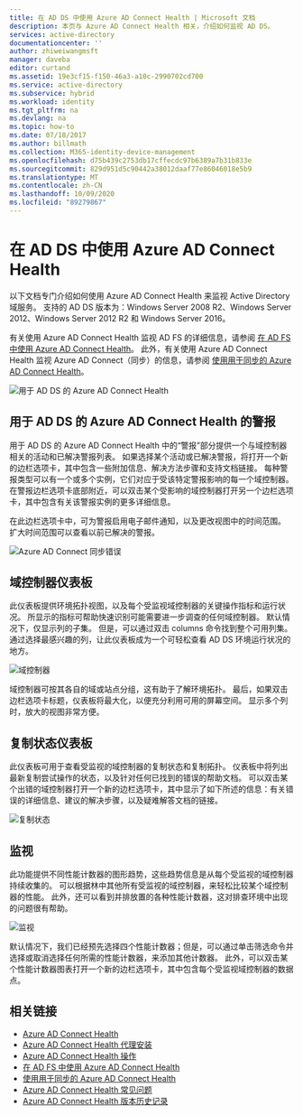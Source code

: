 ```yaml
---
title: 在 AD DS 中使用 Azure AD Connect Health | Microsoft 文档
description: 本页与 Azure AD Connect Health 相关，介绍如何监视 AD DS。
services: active-directory
documentationcenter: ''
author: zhiweiwangmsft
manager: daveba
editor: curtand
ms.assetid: 19e3cf15-f150-46a3-a10c-2990702cd700
ms.service: active-directory
ms.subservice: hybrid
ms.workload: identity
ms.tgt_pltfrm: na
ms.devlang: na
ms.topic: how-to
ms.date: 07/18/2017
ms.author: billmath
ms.collection: M365-identity-device-management
ms.openlocfilehash: d75b439c2753db17cffecdc97b6389a7b31b833e
ms.sourcegitcommit: 829d951d5c90442a38012daaf77e86046018e5b9
ms.translationtype: MT
ms.contentlocale: zh-CN
ms.lasthandoff: 10/09/2020
ms.locfileid: "89279867"
---
```

# <a name="using-azure-ad-connect-health-with-ad-ds"></a>在 AD DS 中使用 Azure AD Connect Health
以下文档专门介绍如何使用 Azure AD Connect Health 来监视 Active Directory 域服务。 支持的 AD DS 版本为：Windows Server 2008 R2、Windows Server 2012、Windows Server 2012 R2 和 Windows Server 2016。

有关使用 Azure AD Connect Health 监视 AD FS 的详细信息，请参阅 [在 AD FS 中使用 Azure AD Connect Health](how-to-connect-health-adfs.md)。 此外，有关使用 Azure AD Connect Health 监视 Azure AD Connect（同步）的信息，请参阅 [使用用于同步的 Azure AD Connect Health](how-to-connect-health-sync.md)。

![用于 AD DS 的 Azure AD Connect Health](./media/how-to-connect-health-adds/domainservicesnapshot.PNG)

## <a name="alerts-for-azure-ad-connect-health-for-ad-ds"></a>用于 AD DS 的 Azure AD Connect Health 的警报
用于 AD DS 的 Azure AD Connect Health 中的“警报”部分提供一个与域控制器相关的活动和已解决警报列表。 如果选择某个活动或已解决警报，将打开一个新的边栏选项卡，其中包含一些附加信息、解决方法步骤和支持文档链接。 每种警报类型可以有一个或多个实例，它们对应于受该特定警报影响的每一个域控制器。 在警报边栏选项卡底部附近，可以双击某个受影响的域控制器打开另一个边栏选项卡，其中包含有关该警报实例的更多详细信息。

在此边栏选项卡中，可为警报启用电子邮件通知，以及更改视图中的时间范围。 扩大时间范围可以查看以前已解决的警报。

![Azure AD Connect 同步错误](./media/how-to-connect-health-adds/aadconnect-health-adds-alerts.png)

## <a name="domain-controllers-dashboard"></a>域控制器仪表板
此仪表板提供环境拓扑视图，以及每个受监视域控制器的关键操作指标和运行状况。 所显示的指标可帮助快速识别可能需要进一步调查的任何域控制器。 默认情况下，仅显示列的子集。 但是，可以通过双击 columns 命令找到整个可用列集。 通过选择最感兴趣的列，让此仪表板成为一个可轻松查看 AD DS 环境运行状况的地方。

![域控制器](./media/how-to-connect-health-adds/aadconnect-health-adds-domainsandsites-dashboard.png)

域控制器可按其各自的域或站点分组，这有助于了解环境拓扑。 最后，如果双击边栏选项卡标题，仪表板将最大化，以便充分利用可用的屏幕空间。 显示多个列时，放大的视图非常方便。

## <a name="replication-status-dashboard"></a>复制状态仪表板
此仪表板可用于查看受监视的域控制器的复制状态和复制拓扑。 仪表板中将列出最新复制尝试操作的状态，以及针对任何已找到的错误的帮助文档。 可以双击某个出错的域控制器打开一个新的边栏选项卡，其中显示了如下所述的信息：有关错误的详细信息、建议的解决步骤，以及疑难解答文档的链接。

![复制状态](./media/how-to-connect-health-adds/aadconnect-health-adds-replication.png)

## <a name="monitoring"></a>监视
此功能提供不同性能计数器的图形趋势，这些趋势信息是从每个受监视的域控制器持续收集的。 可以根据林中其他所有受监视的域控制器，来轻松比较某个域控制器的性能。 此外，还可以看到并排放置的各种性能计数器，这对排查环境中出现的问题很有帮助。

![监视](./media/how-to-connect-health-adds/aadconnect-health-adds-monitoring.png)

默认情况下，我们已经预先选择四个性能计数器；但是，可以通过单击筛选命令并选择或取消选择任何所需的性能计数器，来添加其他计数器。 此外，可以双击某个性能计数器图表打开一个新的边栏选项卡，其中包含每个受监视域控制器的数据点。

## <a name="related-links"></a>相关链接
* [Azure AD Connect Health](./whatis-azure-ad-connect.md)
* [Azure AD Connect Health 代理安装](how-to-connect-health-agent-install.md)
* [Azure AD Connect Health 操作](how-to-connect-health-operations.md)
* [在 AD FS 中使用 Azure AD Connect Health](how-to-connect-health-adfs.md)
* [使用用于同步的 Azure AD Connect Health](how-to-connect-health-sync.md)
* [Azure AD Connect Health 常见问题](reference-connect-health-faq.md)
* [Azure AD Connect Health 版本历史记录](reference-connect-health-version-history.md)